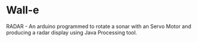 # Wall-e

RADAR - An arduino programmed to rotate a sonar with an Servo Motor and producing a radar display using Java Processing tool.
